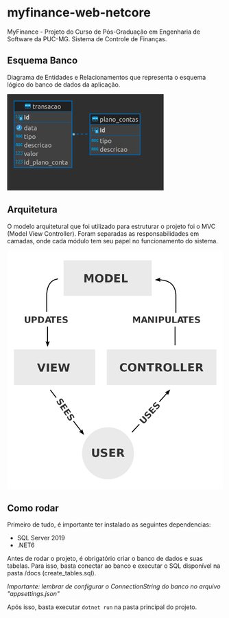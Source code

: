 # myfinance-web-netcore

MyFinance - Projeto do Curso de Pós-Graduação em Engenharia de Software da PUC-MG. Sistema de Controle de Finanças.

## Esquema Banco

Diagrama de Entidades e Relacionamentos que representa o esquema lógico do banco de dados da aplicação.

<img src='docs\diagramaer.png' alt='Diagrama de Entidades e Relacionamentos'>


## Arquitetura

O modelo arquitetural que foi utilizado para estruturar o projeto foi o MVC (Model View Controller). Foram separadas as responsabilidades em camadas, onde cada módulo tem seu papel no funcionamento do sistema.

<img src='docs\mvc.png' alt='MVC'>


## Como rodar

Primeiro de tudo, é importante ter instalado as seguintes dependencias:

- SQL Server 2019
- .NET6

Antes de rodar o projeto, é obrigatório criar o banco de dados e suas tabelas.
Para isso, basta conectar ao banco e executar o SQL disponível na pasta /docs (create_tables.sql).

*Importante: lembrar de configurar o ConnectionString do banco no arquivo "appsettings.json"*

Após isso, basta executar `dotnet run` na pasta principal do projeto.